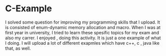 # C-Example
I solved some question for improving my programming skills that I upload.
It is consisted of enum-dynamic memory allocation and macro. When I was at first year in university, I tried to learn these spesific topics for my exam and also my carrer. I enjoyed , doing this activity. It is just a one example of what I doing. I will upload a lot of different exapmles which have c++, c , java like that, as well. 
